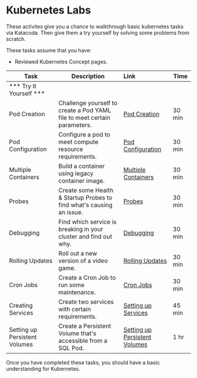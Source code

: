 # Kubernetes Labs

These activites give you a chance to walkthrough basic kubernetes tasks via Katacoda. Then give them a try yourself by solving some problems from scratch.

These tasks assume that you have:

 - Reviewed Kubernetes Concept pages.


| Task                            | Description         | Link        | Time    |
| --------------------------------| ------------------  |:----------- |---------|
| *** Try It Yourself ***                         |         |         |     |
| Pod Creation | Challenge yourself to create a Pod YAML file to meet certain parameters. | [Pod Creation](/activities/kubernetes/labs/lab1) | 30 min |
| Pod Configuration | Configure a pod to meet compute resource requirements. | [Pod Configuration](/activities/kubernetes/labs/lab2) | 30 min |
| Multiple Containers | Build a container using legacy container image.| [Multiple Containers](/activities/kubernetes/labs/lab3) | 30 min |
| Probes | Create some Health & Startup Probes to find what's causing an issue.  | [Probes](/activities/kubernetes/labs/lab4) | 30 min |
| Debugging | Find which service is breaking in your cluster and find out why.  | [Debugging](/activities/kubernetes/labs/lab5) | 30 min |
| Rolling Updates | Roll out a new version of a video game. | [Rolling Updates](/activities/kubernetes/labs/lab6) | 30 min |
| Cron Jobs | Create a Cron Job to run some maintenance. | [Cron Jobs](/activities/kubernetes/labs/lab7) | 30 min |
| Creating Services | Create two services with certain requirements. | [Setting up Services](/activities/kubernetes/labs/lab8) | 45 min |
| Setting up Persistent Volumes | Create a Persistent Volume that's accessible from a SQL Pod. | [Setting up Persistent Volumes](/activities/kubernetes/labs/lab10) | 1 hr |


Once you have completed these tasks, you should have a basic understanding for Kubernetes.

